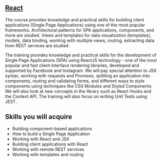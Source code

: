 ## [React](https://softuni.bg/trainings/3973/reactjs-february-2023)

The course provides knowledge and practical skills for building client applications (Single Page Applications) using one of the most popular frameworks. Architectural patterns for SPA applications, components, and more are studied. Views and templates for data visualization (templates), models, data binding, working with multiple views, routing, extracting data from REST services are studied.

The training provides knowledge and practical skills for the development of Single Page Applications (SPA) using ReactJS technology - one of the most popular and fast client interface rendering libraries, developed and supported by Facebook and Instagram. We will pay special attention to JSX syntax, working with requests and Promises, splitting an application into components, routing and validating forms, and different ways to style components using techniques like CSS Modules and Styled Components. We will also look at new concepts in the library such as React Hooks and the Context API. The training will also focus on writing Unit Tests using JEST.

## Skills you will acquire
- Building component-based applications
- How to build a Single Page Application
- Working with React and JSX
- Building client applications with React
- Working with remote REST services
- Working with templates and routing